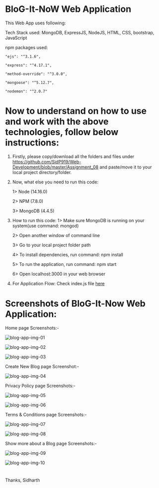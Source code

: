 # BloG-It-NoW Web Application

This Web App uses following:

Tech Stack used: MongoDB, ExpressJS, NodeJS, HTML, CSS, bootstrap, JavaScript


npm packages used: 

    "ejs": "^3.1.6",

    "express": "^4.17.1",

    "method-override": "^3.0.0",

    "mongoose": "^5.12.7",

    "nodemon": "^2.0.7"

#
#

# Now to understand on how to use and work with the above technologies, follow below instructions:

1.  Firstly, please copy/download all the folders and files under
    https://github.com/SidP919/Web-Development/blob/master/Assignment_08
    and paste/move it to your local project directory/folder.


2.  Now, what else you need to run this code:

    1> Node (14.16.0)

    2> NPM (7.8.0)

    3> MongoDB (4.4.5)


3.  How to run this code:
    1> Make sure MongoDB is running on your system(use command: mongod)

    2> Open another window of command line 

    3> Go to your local project folder path

    4> To install dependencies, run command: npm install 

    5> To run the application, run command: npm start

    6> Open localhost:3000 in your web browser


4.  For Application Flow: Check index.js file [here](https://github.com/SidP919/Web-Development/blob/master/Assignment_08/index.js)

#

# Screenshots of BloG-It-Now Web Application:


Home page Screenshots:-


![blog-app-img-01](https://github.com/SidP919/Web-Development/blob/master/Assignment_08/public/images/screenshot_01.png)


![blog-app-img-02](https://github.com/SidP919/Web-Development/blob/master/Assignment_08/public/images/screenshot_02.png)


![blog-app-img-03](https://github.com/SidP919/Web-Development/blob/master/Assignment_08/public/images/screenshot_03.png)




Create New Blog page Screenshot:-


![blog-app-img-04](https://github.com/SidP919/Web-Development/blob/master/Assignment_08/public/images/screenshot_04.png)




Privacy Policy page Screenshots:-


![blog-app-img-05](https://github.com/SidP919/Web-Development/blob/master/Assignment_08/public/images/screenshot_05.png)


![blog-app-img-06](https://github.com/SidP919/Web-Development/blob/master/Assignment_08/public/images/screenshot_06.png)




Terms & Conditions page Screenshots:-


![blog-app-img-07](https://github.com/SidP919/Web-Development/blob/master/Assignment_08/public/images/screenshot_07.png)


![blog-app-img-08](https://github.com/SidP919/Web-Development/blob/master/Assignment_08/public/images/screenshot_08.png)




Show more about a Blog page Screenshots:-


![blog-app-img-09](https://github.com/SidP919/Web-Development/blob/master/Assignment_08/public/images/screenshot_09.png)


![blog-app-img-10](https://github.com/SidP919/Web-Development/blob/master/Assignment_08/public/images/screenshot_10.png)

#

Thanks,
Sidharth